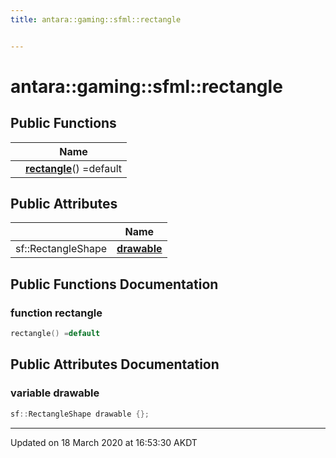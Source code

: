 ```yaml
---
title: antara::gaming::sfml::rectangle


---
```


# antara::gaming::sfml::rectangle















## Public Functions

|                | Name           |
| -------------- | -------------- |
|  | **[rectangle](Classes/structantara_1_1gaming_1_1sfml_1_1rectangle.md#function-rectangle)**() =default  |


## Public Attributes

|                | Name           |
| -------------- | -------------- |
| sf::RectangleShape | **[drawable](Classes/structantara_1_1gaming_1_1sfml_1_1rectangle.md#variable-drawable)**  |










## Public Functions Documentation

### function rectangle

```cpp
rectangle() =default
```






























## Public Attributes Documentation

### variable drawable

```cpp
sf::RectangleShape drawable {};
```
































-------------------------------

Updated on 18 March 2020 at 16:53:30 AKDT